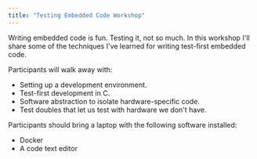 ```yaml
---
title: "Testing Embedded Code Workshop"
---
```


Writing embedded code is fun.  Testing it, not so much.  In this workshop I'll share some of the techniques I've learned for writing test-first embedded code.

Participants will walk away with:

- Setting up a development environment.
- Test-first development in C.
- Software abstraction to isolate hardware-specific code.
- Test doubles that let us test with hardware we don't have.

Participants should bring a laptop with the following software installed:

- Docker
- A code text editor